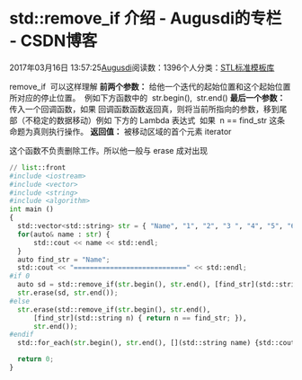 
# std::remove_if 介绍 - Augusdi的专栏 - CSDN博客


2017年03月16日 13:57:25[Augusdi](https://me.csdn.net/Augusdi)阅读数：1396个人分类：[STL标准模板库																](https://blog.csdn.net/Augusdi/article/category/719794)


remove_if  可以这样理解
**前两个参数：**
给他一个迭代的起始位置和这个起始位置所对应的停止位置。  例如下方函数中的  str.begin(),  str.end()
**最后一个参数：**
传入一个回调函数，如果 回调函数函数返回真，则将当前所指向的参数，移到尾部（不稳定的数据移动）例如 下方的 Lambda 表达式  如果  n == find_str 这条命题为真则执行操作。
**返回值：**
被移动区域的首个元素 iterator

这个函数不负责删除工作。所以他一般与 erase 成对出现
```python
// list::front
#include <iostream>
#include <vector>
#include <string>
#include <algorithm>
int main ()
{
  std::vector<std::string> str = { "Name", "1", "2", "3 ", "4", "5", "6", "7", "Name"};  
  for(auto& name : str) {
      std::cout << name << std::endl;
  }
  auto find_str = "Name";  
  std::cout << "============================" << std::endl;
#if 0  
  auto sd = std::remove_if(str.begin(), str.end(), [find_str](std::string n) { return n == find_str; });  
  str.erase(sd, str.end());  
#else  
  str.erase(std::remove_if(str.begin(), str.end(),   
      [find_str](std::string n) { return n == find_str; }),  
      str.end());  
#endif
  std::for_each(str.begin(), str.end(), [](std::string name) {std::cout << name << std::endl;});

  return 0;
}
```


